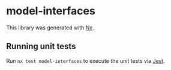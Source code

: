 # model-interfaces

This library was generated with [Nx](https://nx.dev).

## Running unit tests

Run `nx test model-interfaces` to execute the unit tests via [Jest](https://jestjs.io).
